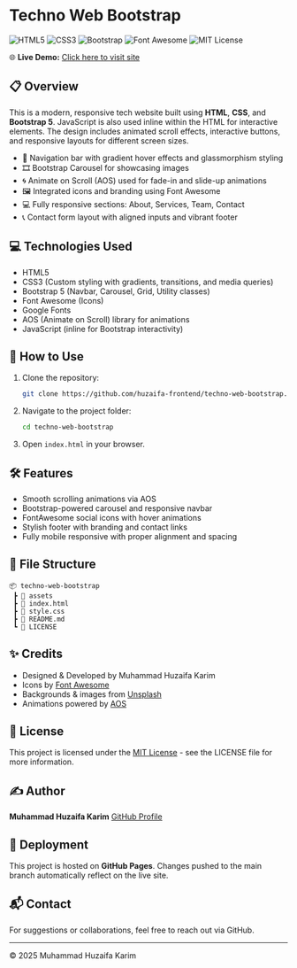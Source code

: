# Techno Web Bootstrap

![HTML5](https://img.shields.io/badge/HTML5-E34F26?style=for-the-badge&logo=html5&logoColor=white)
![CSS3](https://img.shields.io/badge/CSS3-1572B6?style=for-the-badge&logo=css3&logoColor=white)
![Bootstrap](https://img.shields.io/badge/Bootstrap-7952B3?style=for-the-badge&logo=bootstrap&logoColor=white)
![Font Awesome](https://img.shields.io/badge/Font_Awesome-339AF0?style=for-the-badge&logo=fontawesome&logoColor=white)
![MIT License](https://img.shields.io/badge/license-MIT-green?style=for-the-badge)

🌐 **Live Demo:** [Click here to visit site](https://huzaifa-frontend.github.io/techno-web-bootstrap/)

## 📋 Overview

This is a modern, responsive tech website built using **HTML**, **CSS**, and **Bootstrap 5**. JavaScript is also used inline within the HTML for interactive elements. The design includes animated scroll effects, interactive buttons, and responsive layouts for different screen sizes.

- 🧭 Navigation bar with gradient hover effects and glassmorphism styling
- 🎞️ Bootstrap Carousel for showcasing images
- 🌀 Animate on Scroll (AOS) used for fade-in and slide-up animations
- 🖼️ Integrated icons and branding using Font Awesome
- 💻 Fully responsive sections: About, Services, Team, Contact
- 📞 Contact form layout with aligned inputs and vibrant footer

## 💻 Technologies Used

- HTML5
- CSS3 (Custom styling with gradients, transitions, and media queries)
- Bootstrap 5 (Navbar, Carousel, Grid, Utility classes)
- Font Awesome (Icons)
- Google Fonts
- AOS (Animate on Scroll) library for animations
- JavaScript (inline for Bootstrap interactivity)

## 🚀 How to Use

1. Clone the repository:
   ```bash
   git clone https://github.com/huzaifa-frontend/techno-web-bootstrap.git
   ```
2. Navigate to the project folder:
   ```bash
   cd techno-web-bootstrap
   ```
3. Open `index.html` in your browser.

## 🛠️ Features

- Smooth scrolling animations via AOS
- Bootstrap-powered carousel and responsive navbar
- FontAwesome social icons with hover animations
- Stylish footer with branding and contact links
- Fully mobile responsive with proper alignment and spacing

## 📁 File Structure

```
📦 techno-web-bootstrap
 ┣ 📂 assets
 ┣ 📄 index.html
 ┣ 📄 style.css
 ┣ 📄 README.md
 ┗ 📄 LICENSE
```

## ✨ Credits

- Designed & Developed by Muhammad Huzaifa Karim
- Icons by [Font Awesome](https://fontawesome.com/)
- Backgrounds & images from [Unsplash](https://unsplash.com/)
- Animations powered by [AOS](https://michalsnik.github.io/aos/)

## 📄 License

This project is licensed under the [MIT License](LICENSE) - see the LICENSE file for more information.

## ✍️ Author

**Muhammad Huzaifa Karim**
[GitHub Profile](https://github.com/huzaifakarim1)

## 🔄 Deployment

This project is hosted on **GitHub Pages**. Changes pushed to the main branch automatically reflect on the live site.

## 📬 Contact

For suggestions or collaborations, feel free to reach out via GitHub.

---

© 2025 Muhammad Huzaifa Karim

